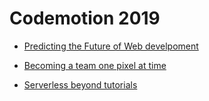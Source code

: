 # Codemotion 2019

- [Predicting the Future of Web develpoment](codemotion.md#predicting-the-future-of-web-develpoment)

- [Becoming a team one pixel at time](https://github.com/mei-li/talks-notes/blob/master/codemotion.md#becoming-a-team-one-pixel-at-a-time)

- [Serverless beyond tutorials](https://github.com/mei-li/talks-notes/blob/master/codemotion.md#serverless-beyond-tutorials)


